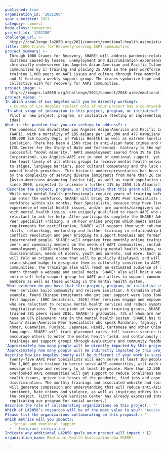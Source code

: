 ```yaml
---
published: true
organization_id: '2021200'
year_submitted: 2021
category: connect
body_class: tangerine
project_id: '1202200'
challenge_url: >-
  https://challenge.la2050.org/2021/connect/emotional-health-association-dba-share!/
title: 1000 Cranes for Recovery serving AAPI communities
project_summary: >-
  Through 1000 Cranes for Recovery, SHARE! will address pandemic-related
  distress caused by losses, unemployment and discrimination experienced by
  chronically underserved Los Angeles Asian-American and Pacific Islander
  communities by 1) training and placing 25 AAPI in the peer workforce, and 2)
  training 1,000 peers on AAPI issues and culture through free monthly webinars
  and 3) hosting a weekly support group. The cranes symbolize hope and a
  collective wish for recovery for AAPI communities.
project_image: >-
  https://images.la2050.org/challenge/2021/connect/2048-wide/emotional-health-association-dba-share!.jpg
project_video: ''
In which areas of Los Angeles will you be directly working?:
  - County of Los Angeles (select only if your project has a countywide benefit)
'In what stage of innovation is this project, program, or initiative?': >-
  Pilot or new project, program, or initiative (testing or implementing a new
  idea)
What is the problem that you are seeking to address?: >-
  The pandemic has devastated Los Angeles Asian-American and Pacific Islanders
  (AAPI), with a mortality of 195 Asians per 100,000 and 477 Hawaiians per
  100,000 [LA County Dept. of Public Health] as well as extreme loneliness and
  isolation. There has been a 150% rise in anti-Asian hate crimes and violence
  [CSU Center for the Study of Hate and Extremism]. Contrary to the myth of the
  successful “model minority,” AAPI unemployment soared from 3% to 15% [Rand
  Corporation]. Los Angeles AAPI are in need of emotional support, yet they are
  the least likely of all ethnic groups to receive mental health services, due
  to stigma, language barriers, poor cultural competency and the lack of AAPI
  mental health providers. This historic underrepresentation has been compounded
  by the complexity of serving diverse immigrants from more than 26 countries
  [Asian Americans Advancing Justice LA], as well as rapid population growth
  since 2000, projected to increase a further 11% by 2050 [LA Almanac].
'Describe the project, program, or initiative that this grant will support to address the problem identified.': >-
  While many mental health professionals require years of training before they
  can enter the workforce, SHARE! will bring 25 AAPI Peer Specialists into the
  workforce within six months. Peer Specialists, because they have lived
  experience of mental health issues, and/or are parents/caregivers with a child
  with mental health issues, are uniquely qualified to reach AAPI who are
  reluctant to ask for help. After participants complete the SHARE! Advanced
  Peer Specialist Training, a 70-hour online program which meets national
  requirements for certification, SHARE! will support them with job-hunting
  skills, networking, mentorship and further training in relationship-building,
  conflict resolution and peer bridging to support homeless and formerly
  incarcerated people. SHARE! will organize free monthly online trainings for
  peers and community members on the needs of AAPI communities, including
  unemployment, COVID-related losses, fighting mental health stigma, coping with
  discrimination, needs of elders, youth and parents, and more. Each participant
  will fold an origami crane that will be publicly displayed, and will earn a
  crane-shaped badge to designate them as culturally sensitive to AAPI
  communities. The trainings also will reach an estimated audience of 1,500 a
  month through a webpage and social media. SHARE! also will host a weekly
  online self-help support group for AAPI and allies to support community
  members as well as those working in the mental health system.
'What evidence do you have that this project, program, or initiative is or will be successful, and how will you define and measure success?': >-
  Peer services build community and relieve isolation. A Canadian study, for
  example, found Chinese immigrants who got peer support were less lonely and
  felt happier. [BMC Geriatrics, 2020] Peer services engage and empower people
  who are reluctant to receive mental health services and reduce symptoms and
  hospitalizations. The recipient of seven peer training grants, SHARE! has
  trained 781 peers since 2016. SHARE!’s graduates, 73% of whom are not white,
  have an 87% placement rate in the mental health system. SHARE! has trained 42
  Asian/ Asian-American Peer Specialists who speak Mandarin, Tagalog, Korean,
  Khmer, Guamanian, Punjabi, Japanese, Hindi, Cantonese and other Chinese
  languages. SHARE! will track placement rates, tell success stories to
  encourage others to enter the mental health field, and continuously improve
  trainings and support groups through evaluations and community feedback.
'Approximately how many people will be directly impacted by this project, program, or initiative?': '1025'
'Approximately how many people will be indirectly impacted by this project, program, or initiative?': '12500'
Describe how Los Angeles County will be different if your work is successful.: >-
  Twenty-five AAPI Peer Specialists will each serve at least 100 people a year.
  The 1,000 peers trained to better serve AAPI communities, will each carry the
  message of hope and recovery to at least 10 people. More than 12,500 people in
  overlooked AAPI communities will get support to reduce loneliness and mental
  health issues, grieve the losses of the pandemic, find jobs and cope with
  discrimination. The monthly trainings and associated website and social media
  will generate compassion and understanding that will reduce anti-Asian
  sentiment, hate crimes and violence, as well as inspiring others to replicate
  the project. (Little Tokyo Services Center has already expressed interest in
  replicating our program for social workers.)
Describe the role of collaborating organizations on this project.: ''
Which of LA2050’s resources will be of the most value to you?: 'Access to the LA2050 community,Communications support'
Please list the organizations collaborating on this proposal.: ''
Which metrics will you impact?:
  - Social and emotional support
  - ' Immigrant integration'
Indicate any additional LA2050 goals your project will impact.: []
organization_name: Emotional Health Association dba SHARE!

---
```

